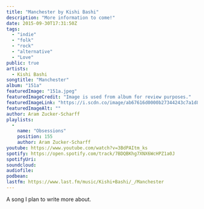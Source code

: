 ```yaml
---
title: "Manchester by Kishi Bashi"
description: "More information to come!"
date: 2015-09-30T17:31:50Z
tags:
  - "indie"
  - "folk"
  - "rock"
  - "alternative"
  - "Love"
public: true
artists:
  - Kishi Bashi
songtitle: "Manchester"
album: "151a"
featuredImage: "151a.jpeg"
featuredImageCredit: "Image is used from album for review purposes."
featuredImageLink: "https://i.scdn.co/image/ab67616d0000b27344243c7a1d8b2d58e4973d87"
featuredImageAlt: ""
author: Aram Zucker-Scharff
playlists:
  -
    name: "Obsessions"
    position: 155
    author: Aram Zucker-Scharff
youtube: https://www.youtube.com/watch?v=3BdPAItm_ks
spotify: https://open.spotify.com/track/7BDQBKhg7XNX6WcHPZ1a0J
spotifyUri: 
soundcloud:
audiofile:
podbean:
lastfm: https://www.last.fm/music/Kishi+Bashi/_/Manchester
---
```


A song I plan to write more about.
		